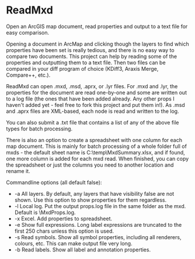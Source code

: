 # ReadMxd
Open an ArcGIS map document, read properties and output to a text file for easy comparison.

Opening a document in ArcMap and clicking though the layers to find which properties have been set is really tedious, and there is no easy way to compare two documents. This project can help by reading some of the properties and outputting them to a text file. Then two files can be compared in your diff program of choice (KDiff3, Araxis Merge, Compare++, etc.).

ReadMxd can open .mxd, .msd, .aprx, or .lyr files. For .mxd and .lyr, the properties for the document are read one-by-one and some are written out to a log file (the ones that have been added already. Any other props I haven't added yet - feel free to fork this project and put them in!). As .msd and .aprx files are XML-based, each node is read and written to the log.

You can also submit a .txt file that contains a list of any of the above file types for batch processing.

There is also an option to create a spreadsheet with one column for each map document. This is mainly for batch processing of a whole folder full of mxds - the default sheet name is C:\temp\MxdSummary.xlsx, and if found, one more column is added for each mxd read. When finished, you can copy the spreadsheet or just the columns you need to another location and rename it.

Commandline options (all default false):
* -a  All layers. By default, any layers that have visibility false are not shown. Use this option to show properties for them regardless.
* -l  Local log. Put the output props.log file in the same folder as the mxd. Default is <exe path>\MxdProps.log.
* -x  Excel. Add properties to spreadsheet.
* -e  Show full expressions. Long label expressions are truncated to the first 250 chars unless this option is used.
* -s  Read symbols. Show all symbol properties, including all renderers, colours, etc. This can make output file very long.
* -b  Read labels. Show all label and annotation properties.
